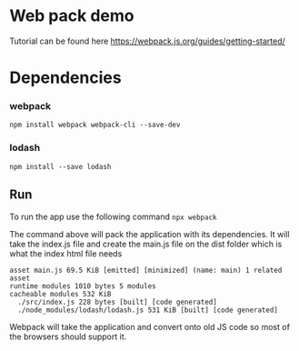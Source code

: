 # Web pack demo

Tutorial can be found here
https://webpack.js.org/guides/getting-started/


# Dependencies
### webpack
`npm install webpack webpack-cli --save-dev`

### lodash
`npm install --save lodash`


## Run
To run the app use the following command
`npx webpack`

The command above will pack the application with its dependencies. It will take the index.js file and create the main.js file on the dist folder which is what the index html file needs
```
asset main.js 69.5 KiB [emitted] [minimized] (name: main) 1 related asset
runtime modules 1010 bytes 5 modules
cacheable modules 532 KiB
  ./src/index.js 228 bytes [built] [code generated]
  ./node_modules/lodash/lodash.js 531 KiB [built] [code generated]

```
Webpack will take the application and convert onto old JS code so most of the browsers should support it.

